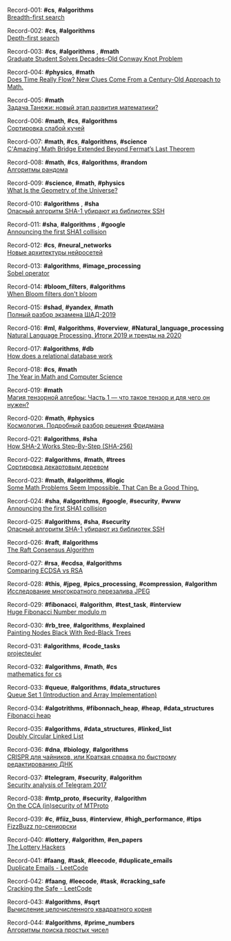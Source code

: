 Record-001: **#cs**, **#algorithms**  
[Breadth-first search](https://en.wikipedia.org/wiki/Breadth-first_search)

Record-002: **#cs**, **#algorithms**  
[Depth-first search](https://en.wikipedia.org/wiki/Depth-first_search)

Record-003: **#cs**, **#algorithms** , **#math**  
[Graduate Student Solves Decades-Old Conway Knot Problem](https://www.quantamagazine.org/graduate-student-solves-decades-old-conway-knot-problem-20200519/)

Record-004: **#physics**, **#math**  
[Does Time Really Flow? New Clues Come From a Century-Old Approach to Math.](https://www.quantamagazine.org/does-time-really-flow-new-clues-come-from-a-century-old-approach-to-math-20200407/)

Record-005: **#math**  
[Задача Танежи: новый этап развития математики?](https://habr.com/ru/post/502314/)

Record-006: **#math**, **#cs**, **#algorithms**  
[Сортировка слабой кучей](https://habr.com/ru/company/edison/blog/499786/)

Record-007: **#math**, **#cs**, **#algorithms**, **#science**  
[С‘Amazing’ Math Bridge Extended Beyond Fermat’s Last Theorem](https://www.quantamagazine.org/amazing-math-bridge-extended-beyond-fermats-last-theorem-20200406/)

Record-008: **#math**, **#cs**, **#algorithms**, **#random**  
[Алгоритмы рандома](https://habr.com/ru/post/499490/)

Record-009: **#science**, **#math**, **#physics**  
[What Is the Geometry of the Universe?](https://www.quantamagazine.org/what-is-the-geometry-of-the-universe-20200316/)

Record-010: **#algorithms** , **#sha**  
[Опасный алгоритм SHA-1 убирают из библиотек SSH](https://habr.com/ru/company/dcmiran/blog/504950/)

Record-011: **#sha**, **#algorithms** , **#google**  
[Announcing the first SHA1 collision](https://security.googleblog.com/2017/02/announcing-first-sha1-collision.html)

Record-012: **#cs**, **#neural_networks**  
[Новые архитектуры нейросетей](https://habr.com/ru/post/498168/)

Record-013: **#algorithms**, **#image_processing**  
[Sobel operator](https://en.wikipedia.org/wiki/Sobel_operator)

Record-014: **#bloom_filters**, **#algorithms**  
[When Bloom filters don't bloom](https://blog.cloudflare.com/when-bloom-filters-dont-bloom/)

Record-015: **#shad**, **#yandex**, **#math**  
[Полный разбор экзамена ШАД-2019](https://habr.com/ru/post/487680/)

Record-016: **#ml**, **#algorithms**, **#overview**, **#Natural_language_processing**  
[Natural Language Processing. Итоги 2019 и тренды на 2020](https://habr.com/ru/company/huawei/blog/487730/)

Record-017: **#algorithms**, **#db**  
[How does a relational database work](http://coding-geek.com/how-databases-work/)

Record-018: **#cs**, **#math**  
[The Year in Math and Computer Science](https://www.quantamagazine.org/quantas-year-in-math-and-computer-science-2019-20191223/)

Record-019: **#math**  
[Магия тензорной алгебры: Часть 1 — что такое тензор и для чего он нужен?](https://habr.com/en/post/261421/)

Record-020: **#math**, **#physics**  
[Космология. Подробный разбор решения Фридмана](https://habr.com/ru/post/507098/)

Record-021: **#algorithms**, **#sha**  
[How SHA-2 Works Step-By-Step (SHA-256)](https://qvault.io/2020/07/08/how-sha-2-works-step-by-step-sha-256/)

Record-022: **#algorithms**, **#math**, **#trees**  
[Сортировка декартовым деревом](https://habr.com/ru/company/edison/blog/505744/)

Record-023: **#math**, **#algorithms**, **#logic**  
[Some Math Problems Seem Impossible. That Can Be a Good Thing.](https://www.quantamagazine.org/some-math-problems-seem-impossible-that-can-be-a-good-thing-20201118/)

Record-024: **#sha**, **#algorithms**, **#google**, **#security**, **#www**  
[Announcing the first SHA1 collision](https://security.googleblog.com/2017/02/announcing-first-sha1-collision.html)

Record-025: **#algorithms**, **#sha**, **#security**  
[Опасный алгоритм SHA-1 убирают из библиотек SSH](https://habr.com/ru/company/dcmiran/blog/504950/)

Record-026: **#raft**, **#algorithms**  
[The Raft Consensus Algorithm](https://raft.github.io/)

Record-027: **#rsa**, **#ecdsa**, **#algorithms**  
[Comparing ECDSA vs RSA](https://www.ssl.com/article/comparing-ecdsa-vs-rsa/)

Record-028: **#this**, **#jpeg**, **#pics_processing**, **#compression**, **#algorithm**  
[Исследование многократного перезалива JPEG](https://habr.com/ru/post/473544/)

Record-029: **#fibonacci**, **#algorithm**, **#test_task**, **#interview**  
[Huge Fibonacci Number modulo m](https://medium.com/competitive/huge-fibonacci-number-modulo-m-6b4926a5c836)

Record-030: **#rb_tree**, **#algorithms**, **#explained**  
[Painting Nodes Black With Red-Black Trees](https://medium.com/basecs/painting-nodes-black-with-red-black-trees-60eacb2be9a5)

Record-031: **#algorithms**, **#code_tasks**  
[projecteuler](https://projecteuler.net)

Record-032: **#algorithms**, **#math**, **#cs**  
[mathematics for cs](https://ocw.mit.edu/courses/electrical-engineering-and-computer-science/6-042j-mathematics-for-computer-science-fall-2010/readings/MIT6_042JF10_notes.pdf)

Record-033: **#queue**, **#algorithms**, **#data_structures**  
[Queue Set 1 (Introduction and Array Implementation)](https://www.geeksforgeeks.org/queue-set-1introduction-and-array-implementation/)

Record-034: **#algotrithms**, **#fibonnach_heap**, **#heap**, **#data_structures**  
[Fibonacci heap](https://en.wikipedia.org/wiki/Fibonacci_heap)

Record-035: **#algorithms**, **#data_structures**, **#linked_list**  
[Doubly Circular Linked List](https://www.geeksforgeeks.org/doubly-circular-linked-list-set-1-introduction-and-insertion/)

Record-036: **#dna**, **#biology**, **#algorithms**  
[CRISPR для чайников, или Краткая справка по быстрому редактированию ДНК](https://habr.com/ru/company/leader-id/blog/538374/)

Record-037: **#telegram**, **#security**, **#algorithm**  
[Security analysis of Telegram 2017](https://courses.csail.mit.edu/6.857/2017/project/19.pdf)

Record-038: **#mtp_proto**, **#security**, **#algorithm**  
[On the CCA (in)security of MTProto](https://eprint.iacr.org/2015/1177.pdf)

Record-039: **#c**, **#fiiz_buss**, **#interview**, **#high_performance**, **#tips**  
[FizzBuzz по-сениорски](https://habr.com/ru/post/540136/)

Record-040: **#lottery**, **#algorithm**, **#en_papers**  
[The Lottery Hackers](https://highline.huffingtonpost.com/articles/en/lotto-winners/)

Record-041: **#faang**, **#task**, **#leecode**, **#duplicate_emails**  
[Duplicate Emails - LeetCode](https://leetcode.com/problems/duplicate-emails/)

Record-042: **#faang**, **#leecode**, **#task**, **#cracking_safe**  
[Cracking the Safe - LeetCode](https://leetcode.com/problems/cracking-the-safe/)

Record-043: **#algorithms**, **#sqrt**  
[Вычисление целочисленного квадратного корня](https://habr.com/ru/post/469561/)

Record-044: **#algorithms**, **#prime_numbers**  
[Алгоритмы поиска простых чисел](https://habr.com/ru/post/468833/)
